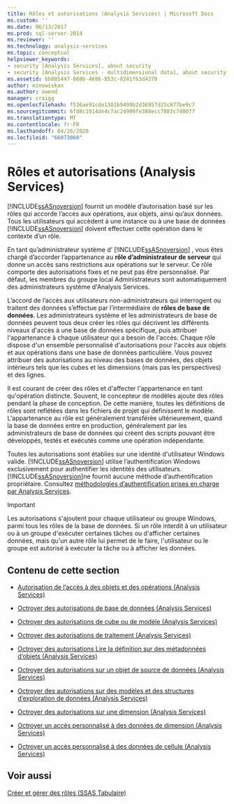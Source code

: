 ```yaml
---
title: Rôles et autorisations (Analysis Services) | Microsoft Docs
ms.custom: ''
ms.date: 06/13/2017
ms.prod: sql-server-2014
ms.reviewer: ''
ms.technology: analysis-services
ms.topic: conceptual
helpviewer_keywords:
- security [Analysis Services], about security
- security [Analysis Services - multidimensional data], about security
ms.assetid: bb885447-868b-4686-853c-8241f63d4370
author: minewiskan
ms.author: owend
manager: craigg
ms.openlocfilehash: f536ae91cde1301b9499b2d36957d25c877be9c7
ms.sourcegitcommit: 6fd8c1914de4c7ac24900fe388ecc7883c740077
ms.translationtype: MT
ms.contentlocale: fr-FR
ms.lasthandoff: 04/26/2020
ms.locfileid: "66073060"
---
```

# <a name="roles-and-permissions-analysis-services"></a>Rôles et autorisations (Analysis Services)
  [!INCLUDE[ssASnoversion](../../includes/ssasnoversion-md.md)] fournit un modèle d’autorisation basé sur les rôles qui accorde l’accès aux opérations, aux objets, ainsi qu’aux données. Tous les utilisateurs qui accèdent à une instance ou à une base de données [!INCLUDE[ssASnoversion](../../includes/ssasnoversion-md.md)] doivent effectuer cette opération dans le contexte d’un rôle.  
  
 En tant qu’administrateur système d’ [!INCLUDE[ssASnoversion](../../includes/ssasnoversion-md.md)] , vous êtes chargé d’accorder l’appartenance au **rôle d’administrateur de serveur** qui donne un accès sans restrictions aux opérations sur le serveur. Ce rôle comporte des autorisations fixes et ne peut pas être personnalisé. Par défaut, les membres du groupe local Administrateurs sont automatiquement des administrateurs système d'Analysis Services.  
  
 L’accord de l’accès aux utilisateurs non-administrateurs qui interrogent ou traitent des données s’effectue par l’intermédiaire de **rôles de base de données**. Les administrateurs système et les administrateurs de base de données peuvent tous deux créer les rôles qui décrivent les différents niveaux d'accès à une base de données spécifique, puis attribuer l'appartenance à chaque utilisateur qui a besoin de l'accès. Chaque rôle dispose d'un ensemble personnalisé d'autorisations pour l'accès aux objets et aux opérations dans une base de données particulière. Vous pouvez attribuer des autorisations au niveau des bases de données, des objets intérieurs tels que les cubes et les dimensions (mais pas les perspectives) et des lignes.  
  
 Il est courant de créer des rôles et d'affecter l'appartenance en tant qu'opération distincte. Souvent, le concepteur de modèles ajoute des rôles pendant la phase de conception. De cette manière, toutes les définitions de rôles sont reflétées dans les fichiers de projet qui définissent le modèle. L'appartenance au rôle est généralement transférée ultérieurement, quand la base de données entre en production, généralement par les administrateurs de base de données qui créent des scripts pouvant être développés, testés et exécutés comme une opération indépendante.  
  
 Toutes les autorisations sont établies sur une identité d'utilisateur Windows valide. [!INCLUDE[ssASnoversion](../../includes/ssasnoversion-md.md)] utilise l’authentification Windows exclusivement pour authentifier les identités des utilisateurs. [!INCLUDE[ssASnoversion](../../includes/ssasnoversion-md.md)]ne fournit aucune méthode d’authentification propriétaire. Consultez [méthodologies d’authentification prises en charge par Analysis Services](../instances/authentication-methodologies-supported-by-analysis-services.md).  
  
> [!IMPORTANT]  
>  Les autorisations s'ajoutent pour chaque utilisateur ou groupe Windows, parmi tous les rôles de la base de données. Si un rôle interdit à un utilisateur ou à un groupe d'exécuter certaines tâches ou d'afficher certaines données, mais qu'un autre rôle lui permet de le faire, l'utilisateur ou le groupe est autorisé à exécuter la tâche ou à afficher les données.  
  
## <a name="in-this-section"></a>Contenu de cette section  
  
-   [Autorisation de l’accès à des objets et des opérations &#40;Analysis Services&#41;](authorizing-access-to-objects-and-operations-analysis-services.md)  
  
-   [Octroyer des autorisations de base de données &#40;Analysis Services&#41;](grant-database-permissions-analysis-services.md)  
  
-   [Octroyer des autorisations de cube ou de modèle &#40;Analysis Services&#41;](grant-cube-or-model-permissions-analysis-services.md)  
  
-   [Octroyer des autorisations de traitement &#40;Analysis Services&#41;](grant-process-permissions-analysis-services.md)  
  
-   [Octroyer des autorisations Lire la définition sur des métadonnées d’objets &#40;Analysis Services&#41;](grant-read-definition-permissions-on-object-metadata-analysis-services.md)  
  
-   [Octroyer des autorisations sur un objet de source de données &#40;Analysis Services&#41;](grant-permissions-on-a-data-source-object-analysis-services.md)  
  
-   [Octroyer des autorisations sur des modèles et des structures d’exploration de données &#40;Analysis Services&#41;](grant-permissions-on-data-mining-structures-and-models-analysis-services.md)  
  
-   [Octroyer des autorisations sur une dimension &#40;Analysis Services&#41;](grant-permissions-on-a-dimension-analysis-services.md)  
  
-   [Octroyer un accès personnalisé à des données de dimension &#40;Analysis Services&#41;](grant-custom-access-to-dimension-data-analysis-services.md)  
  
-   [Octroyer un accès personnalisé à des données de cellule &#40;Analysis Services&#41;](grant-custom-access-to-cell-data-analysis-services.md)  
  
## <a name="see-also"></a>Voir aussi  
 [Créer et gérer des rôles &#40;SSAS Tabulaire&#41;](../tabular-models/roles-ssas-tabular.md)  
  
  

